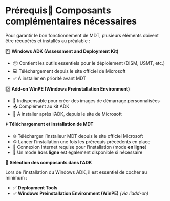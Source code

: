 # Prérequis🔗 **Composants complémentaires nécessaires**

Pour garantir le bon fonctionnement de MDT, plusieurs éléments doivent être récupérés et installés au préalable :

1️⃣ **Windows ADK (Assessment and Deployment Kit)**

- 📦 Contient les outils essentiels pour le déploiement (DISM, USMT, etc.)
- 💻 Téléchargement depuis le site officiel de Microsoft
- ✅ À installer en priorité avant MDT

2️⃣ **Add-on WinPE (Windows Preinstallation Environment)**

- 🧱 Indispensable pour créer des images de démarrage personnalisées
- 📤 Complément au kit ADK
- 💾 À installer après l’ADK, depuis le site de Microsoft



⬇️ **Téléchargement et installation de MDT**

- 🌐 Télécharger l’installeur MDT depuis le site officiel Microsoft
- ⚙️ Lancer l’installation une fois les prérequis précédents en place
- 📡 Connexion Internet requise pour l’installation (mode **en ligne**)
- 📴 Un mode **hors ligne** est également disponible si nécessaire



🧩 **Sélection des composants dans l’ADK**

Lors de l’installation du Windows ADK, il est essentiel de cocher au minimum :

- ✅ **Deployment Tools**
- ✅ **Windows Preinstallation Environment (WinPE)** *(via l’add-on)*
